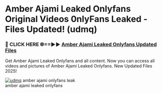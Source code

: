 # Amber Ajami Leaked Onlyfans Original Videos 0nlyFans Leaked - Files Updated! (udmq)

<h3>🔴 CLICK HERE 🌐==►► <a href="https://tinyurl.com/2jnfzry5" rel="nofollow">Amber Ajami Leaked Onlyfans Updated Files</a></h3>

Get Amber Ajami Leaked Onlyfans and all content. Now you can access all videos and pictures of Amber Ajami Leaked Onlyfans. New Updated Files 2025!

[![udmq](https://i.imgur.com/GyGTBgg.gif)](https://tinyurl.com/2jnfzry5)
amber ajami onlyfans leak<br>
amber ajami leaked onlyfans